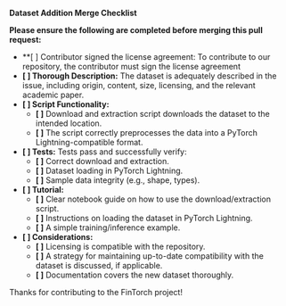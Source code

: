 **Dataset Addition Merge Checklist**

**Please ensure the following are completed before merging this pull request:**

- \*\*\[ \] Contributor signed the license agreement: To contribute to our repository, the contributor must sign the license agreement
- **\[ \] Thorough Description:** The dataset is adequately described in the issue, including origin, content, size, licensing, and the relevant academic paper.
- **\[ \] Script Functionality:**
  - **\[ \]**  Download and extraction script downloads the dataset to the intended location.
  - **\[ \]** The script correctly preprocesses the data into a PyTorch Lightning-compatible format.
- **\[ \] Tests:** Tests pass and successfully verify:
  - **\[ \]** Correct download and extraction.
  - **\[ \]** Dataset loading in PyTorch Lightning.
  - **\[ \]**  Sample data integrity (e.g., shape, types).
- **\[ \] Tutorial:**
  - **\[ \]** Clear notebook guide on how to use the download/extraction script.
  - **\[ \]** Instructions on loading the dataset in PyTorch Lightning.
  - **\[ \]** A simple training/inference example.
- **\[ \] Considerations:**
  - **\[ \]** Licensing is compatible with the repository.
  - **\[ \]** A strategy for maintaining up-to-date compatibility with the dataset is discussed, if applicable.
  - **\[ \]** Documentation covers the new dataset thoroughly.

Thanks for contributing to the FinTorch project!
